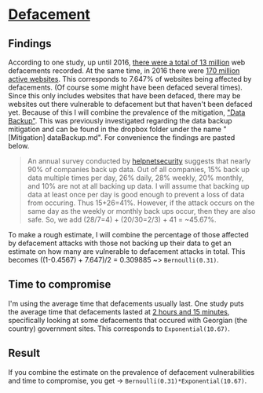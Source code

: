 # [Defacement](https://attack.mitre.org/techniques/T1491/)

## Findings
According to one study, up until 2016, [there were a total of 13 million](https://www.google.com/url?sa=t&rct=j&q=&esrc=s&source=web&cd=&ved=2ahUKEwi5m_fWpY7qAhUaxMQBHU6yBxoQFjAKegQIMhAB&url=https%3A%2F%2Fdocuments.trendmicro.com%2Fassets%2Fwhite_papers%2Fwp-a-deep-dive-into-defacement.pdf&usg=AOvVaw2zOWHBoWsMXdfxK_fLTP_G) web defacements recorded. At the same time, in 2016 there were [170 million active websites](https://www.internetlivestats.com/total-number-of-websites/). This corresponds to 7.647% of websites being affected by defacements. (Of course some might have been defaced several times). Since this only includes websites that have been defaced, there may be websites out there vulnerable to defacement but that haven't been defaced yet. Because of this I will combine the prevalence of the mitigation, ["Data Backup"](https://attack.mitre.org/mitigations/M1053/). This was previously investigated regarding the data backup mitigation and can be found in the dropbox folder under the name "[Mitigation] dataBackup.md". For convenience the findings are pasted below. 

>An annual survey conducted by [helpnetsecurity](https://www.helpnetsecurity.com/2020/04/03/back-up-data/) suggests that nearly 90% of companies back up data. Out of all companies, 15% back up data multiple times per day, 26% daily, 28% weekly, 20% monthly, and 10% are not at all backing up data. I will assume that backing up data at least once per day is good enough to prevent a loss of data from occuring. Thus 15+26=41%. However, if the attack occurs on the same day as the weekly or monthly back ups occur, then they are also safe. So, we add (28/7=4) + (20/30=2/3) + 41 = ~45.67%.

To make a rough estimate, I will combine the percentage of those affected by defacement attacks with those not backing up their data to get an estimate on how many are vulnerable to defacement attacks in total. This becomes ((1-0.4567) + 7.647)/2 = 0.309885 ~> ```Bernoulli(0.31)```.

## Time to compromise
I'm using the average time that defacements usually last. One study puts the average time that defacements lasted at [2 hours and 15 minutes](https://books.google.se/books?id=c7CpBAAAQBAJ&printsec=frontcover&dq=Cyber+Blockades&hl=en&sa=X&ved=0ahUKEwj4qsnGq47qAhVRXpoKHWACBqkQ6AEIKDAA#v=onepage&q=Cyber%20Blockades&f=false), specifically looking at some defacements that occured with Georgian (the country) government sites. This corresponds to ```Exponential(10.67)```. 

## Result
If you combine the estimate on the prevalence of defacement vulnerabilities and time to compromise, you get -> ```Bernoulli(0.31)*Exponential(10.67)```.